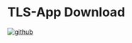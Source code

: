 # TLS-App Download
[<img src='https://github.com/HashJProgramming/TLS-App/blob/master/image.png' alt='github'>](https://github.com/HashJProgramming/)
